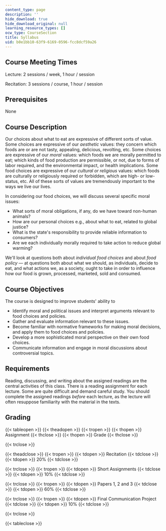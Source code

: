 ```yaml
---
content_type: page
description: ''
hide_download: true
hide_download_original: null
learning_resource_types: []
ocw_type: CourseSection
title: Syllabus
uid: b0e1bb10-63f9-6169-0596-fcc8dcf59a26
---
```


Course Meeting Times
--------------------

Lecture: 2 sessions / week, 1 hour / session

Recitation: 3 sessions / course, 1 hour / session 

Prerequisites
-------------

None

Course Description
------------------

Our choices about what to eat are expressive of different sorts of value. Some choices are expressive of our _aesthetic_ values: they concern which foods are or are not tasty, appealing, delicious, revolting, etc. Some choices are expressive of our _moral_ values: which foods we are morally permitted to eat; which kinds of food production are permissible, or not, due to forms of labor required, and the environmental impact, or health implications. Some food choices are expressive of our _cultural or religious_ values: which foods are culturally or religiously required or forbidden, which are high- or low-status, etc. All of these sorts of values are tremendously important to the ways we live our lives.

In considering our food choices, we will discuss several specific moral issues:

*   What sorts of moral obligations, if any, do we have toward non-human animals?
*   How are our personal choices e.g., about what to eat, related to global justice?
*   What is the state's responsibility to provide reliable information to consumers?
*   Are we each individually morally required to take action to reduce global warming?

We'll look at questions both about _individual food choices_ and about _food policy_ — at questions both about what we should, as individuals, decide to eat, and what actions we, as a society, ought to take in order to influence how our food is grown, processed, marketed, sold and consumed.

Course Objectives
-----------------

The course is designed to improve students' ability to

*   Identify moral and political issues and interpret arguments relevant to food choices and policies.
*   Gather and evaluate information relevant to these issues.
*   Become familiar with normative frameworks for making moral decisions, and apply them to food choices and policies.
*   Develop a more sophisticated moral perspective on their own food choices.
*   Communicate information and engage in moral discussions about controversial topics.

Requirements
------------

Reading, discussing, and writing about the assigned readings are the central activities of this class. There is a reading assignment for each lecture. Some are quite difficult and demand careful study. You should complete the assigned readings _before_ each lecture, as the lecture will often resuppose familiarity with the material in the texts.

Grading
-------

{{< tableopen >}}
{{< theadopen >}}
{{< tropen >}}
{{< thopen >}}
Assignment
{{< thclose >}}
{{< thopen >}}
Grade
{{< thclose >}}

{{< trclose >}}

{{< theadclose >}}
{{< tropen >}}
{{< tdopen >}}
Recitation
{{< tdclose >}}
{{< tdopen >}}
20%
{{< tdclose >}}

{{< trclose >}}
{{< tropen >}}
{{< tdopen >}}
Short Assignments
{{< tdclose >}}
{{< tdopen >}}
10%
{{< tdclose >}}

{{< trclose >}}
{{< tropen >}}
{{< tdopen >}}
Papers 1, 2 and 3
{{< tdclose >}}
{{< tdopen >}}
60%
{{< tdclose >}}

{{< trclose >}}
{{< tropen >}}
{{< tdopen >}}
Final Communication Project
{{< tdclose >}}
{{< tdopen >}}
10%
{{< tdclose >}}

{{< trclose >}}

{{< tableclose >}}